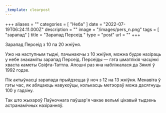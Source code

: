 ```yaml
---
_template: clearpost
---
```



+++
aliases = ""
categories = [ "Неба" ]
date = "2022-07-19T06:24:11.000Z"
description = ""
image = "/images/pers_n.png"
tags = [ "зарапад" ]
title = "Зарапад Персеід "
type = "post"
url = ""
+++


Зарапад Персеід з 10 па 20 жніўня.  
  
Ужо на наступным тыдні, пачынаючы з 10 жніўня, можна будзе назіраць у небе знакаміты зарапад Персеід. Персеіды — гэта шматлікія часцінкі хваста каметы Свіфта-Таттла. Апошні раз яна набліжалася да Зямлі ў 1992 годзе.  
  
Пік актыўнасці зарапада прыйдзецца ў ноч з 12 на 13 жніўня. Менавіта ў гэты час, як абяцаюць навукоўцы, колькасць метэораў можа дасягнуць 100 у гадзіну.  
  
Так што жыхароў Паўночнага паўшар'я чакае вельмi цікавый тыдзень астранамічных назіранняў.
